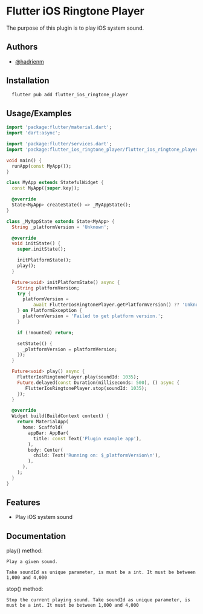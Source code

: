 
# Flutter iOS Ringtone Player

The purpose of this plugin is to play iOS system sound.


## Authors

- [@hadrienm](https://www.github.com/hadrienm)


## Installation

```bash
  flutter pub add flutter_ios_ringtone_player
```
    
## Usage/Examples

```dart
import 'package:flutter/material.dart';
import 'dart:async';

import 'package:flutter/services.dart';
import 'package:flutter_ios_ringtone_player/flutter_ios_ringtone_player.dart';

void main() {
  runApp(const MyApp());
}

class MyApp extends StatefulWidget {
  const MyApp({super.key});

  @override
  State<MyApp> createState() => _MyAppState();
}

class _MyAppState extends State<MyApp> {
  String _platformVersion = 'Unknown';

  @override
  void initState() {
    super.initState();

    initPlatformState();
    play();
  }

  Future<void> initPlatformState() async {
    String platformVersion;
    try {
      platformVersion =
          await FlutterIosRingtonePlayer.getPlatformVersion() ?? 'Unknown platform version';
    } on PlatformException {
      platformVersion = 'Failed to get platform version.';
    }

    if (!mounted) return;

    setState(() {
      _platformVersion = platformVersion;
    });
  }

  Future<void> play() async {
    FlutterIosRingtonePlayer.play(soundId: 1035);
    Future.delayed(const Duration(milliseconds: 500), () async {
       FlutterIosRingtonePlayer.stop(soundId: 1035);
    });
  }

  @override
  Widget build(BuildContext context) {
    return MaterialApp(
      home: Scaffold(
        appBar: AppBar(
          title: const Text('Plugin example app'),
        ),
        body: Center(
          child: Text('Running on: $_platformVersion\n'),
        ),
      ),
    );
  }
}
```


## Features

- Play iOS system sound


## Documentation

play() method:

    Play a given sound.

    Take soundId as unique parameter, is must be a int. It must be between 1,000 and 4,000

stop() method:

    Stop the current playing sound. Take soundId as unique parameter, is must be a int. It must be between 1,000 and 4,000


